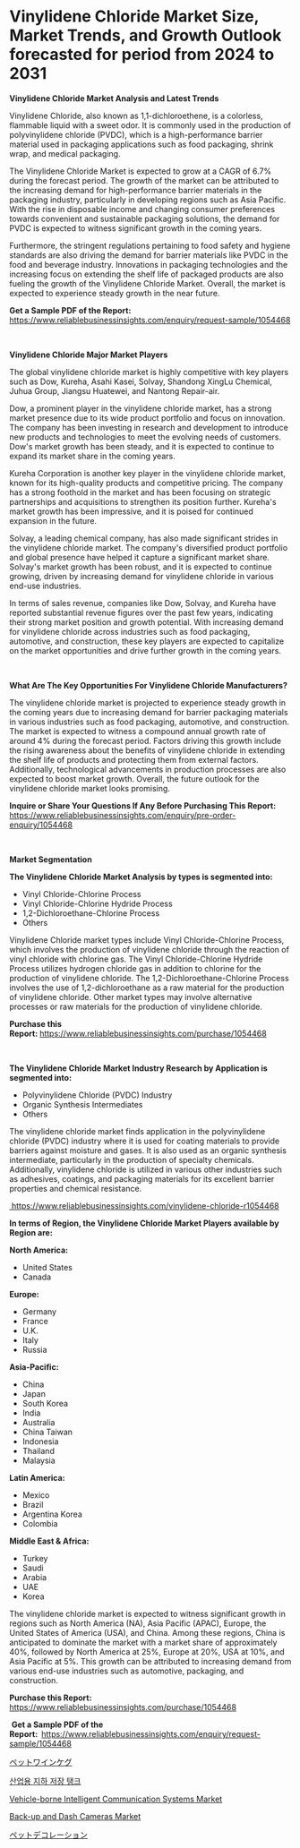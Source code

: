 <p><h1>Vinylidene Chloride Market Size, Market Trends, and Growth Outlook forecasted for period from 2024 to 2031</h1></p><p><strong>Vinylidene Chloride Market Analysis and Latest Trends</strong></p>
<p><p>Vinylidene Chloride, also known as 1,1-dichloroethene, is a colorless, flammable liquid with a sweet odor. It is commonly used in the production of polyvinylidene chloride (PVDC), which is a high-performance barrier material used in packaging applications such as food packaging, shrink wrap, and medical packaging.</p><p>The Vinylidene Chloride Market is expected to grow at a CAGR of 6.7% during the forecast period. The growth of the market can be attributed to the increasing demand for high-performance barrier materials in the packaging industry, particularly in developing regions such as Asia Pacific. With the rise in disposable income and changing consumer preferences towards convenient and sustainable packaging solutions, the demand for PVDC is expected to witness significant growth in the coming years.</p><p>Furthermore, the stringent regulations pertaining to food safety and hygiene standards are also driving the demand for barrier materials like PVDC in the food and beverage industry. Innovations in packaging technologies and the increasing focus on extending the shelf life of packaged products are also fueling the growth of the Vinylidene Chloride Market. Overall, the market is expected to experience steady growth in the near future.</p></p>
<p><strong>Get a Sample PDF of the Report:&nbsp;</strong> <a href="https://www.reliablebusinessinsights.com/enquiry/request-sample/1054468">https://www.reliablebusinessinsights.com/enquiry/request-sample/1054468</a></p>
<p>&nbsp;</p>
<p><strong>Vinylidene Chloride Major Market Players</strong></p>
<p><p>The global vinylidene chloride market is highly competitive with key players such as Dow, Kureha, Asahi Kasei, Solvay, Shandong XingLu Chemical, Juhua Group, Jiangsu Huatewei, and Nantong Repair-air. </p><p>Dow, a prominent player in the vinylidene chloride market, has a strong market presence due to its wide product portfolio and focus on innovation. The company has been investing in research and development to introduce new products and technologies to meet the evolving needs of customers. Dow's market growth has been steady, and it is expected to continue to expand its market share in the coming years.</p><p>Kureha Corporation is another key player in the vinylidene chloride market, known for its high-quality products and competitive pricing. The company has a strong foothold in the market and has been focusing on strategic partnerships and acquisitions to strengthen its position further. Kureha's market growth has been impressive, and it is poised for continued expansion in the future.</p><p>Solvay, a leading chemical company, has also made significant strides in the vinylidene chloride market. The company's diversified product portfolio and global presence have helped it capture a significant market share. Solvay's market growth has been robust, and it is expected to continue growing, driven by increasing demand for vinylidene chloride in various end-use industries.</p><p>In terms of sales revenue, companies like Dow, Solvay, and Kureha have reported substantial revenue figures over the past few years, indicating their strong market position and growth potential. With increasing demand for vinylidene chloride across industries such as food packaging, automotive, and construction, these key players are expected to capitalize on the market opportunities and drive further growth in the coming years.</p></p>
<p>&nbsp;</p>
<p><strong>What Are The Key Opportunities For Vinylidene Chloride Manufacturers?</strong></p>
<p><p>The vinylidene chloride market is projected to experience steady growth in the coming years due to increasing demand for barrier packaging materials in various industries such as food packaging, automotive, and construction. The market is expected to witness a compound annual growth rate of around 4% during the forecast period. Factors driving this growth include the rising awareness about the benefits of vinylidene chloride in extending the shelf life of products and protecting them from external factors. Additionally, technological advancements in production processes are also expected to boost market growth. Overall, the future outlook for the vinylidene chloride market looks promising.</p></p>
<p><strong>Inquire or Share Your Questions If Any Before Purchasing This Report:</strong> <a href="https://www.reliablebusinessinsights.com/enquiry/pre-order-enquiry/1054468">https://www.reliablebusinessinsights.com/enquiry/pre-order-enquiry/1054468</a></p>
<p>&nbsp;</p>
<p><strong>Market Segmentation</strong></p>
<p><strong>The Vinylidene Chloride Market Analysis by types is segmented into:</strong></p>
<p><ul><li>Vinyl Chloride-Chlorine Process</li><li>Vinyl Chloride-Chlorine Hydride Process</li><li>1,2-Dichloroethane-Chlorine Process</li><li>Others</li></ul></p>
<p><p>Vinylidene Chloride market types include Vinyl Chloride-Chlorine Process, which involves the production of vinylidene chloride through the reaction of vinyl chloride with chlorine gas. The Vinyl Chloride-Chlorine Hydride Process utilizes hydrogen chloride gas in addition to chlorine for the production of vinylidene chloride. The 1,2-Dichloroethane-Chlorine Process involves the use of 1,2-dichloroethane as a raw material for the production of vinylidene chloride. Other market types may involve alternative processes or raw materials for the production of vinylidene chloride.</p></p>
<p><strong>Purchase this Report:&nbsp;</strong><a href="https://www.reliablebusinessinsights.com/purchase/1054468">https://www.reliablebusinessinsights.com/purchase/1054468</a></p>
<p>&nbsp;</p>
<p><strong>The Vinylidene Chloride Market Industry Research by Application is segmented into:</strong></p>
<p><ul><li>Polyvinylidene Chloride (PVDC) Industry</li><li>Organic Synthesis Intermediates</li><li>Others</li></ul></p>
<p><p>The vinylidene chloride market finds application in the polyvinylidene chloride (PVDC) industry where it is used for coating materials to provide barriers against moisture and gases. It is also used as an organic synthesis intermediate, particularly in the production of specialty chemicals. Additionally, vinylidene chloride is utilized in various other industries such as adhesives, coatings, and packaging materials for its excellent barrier properties and chemical resistance.</p></p>
<p><a href="https://www.reliablebusinessinsights.com/vinylidene-chloride-r1054468">&nbsp;https://www.reliablebusinessinsights.com/vinylidene-chloride-r1054468</a></p>
<p><strong>In terms of Region, the Vinylidene Chloride Market Players available by Region are:</strong></p>
<p>
    <p> <strong> North America: </strong>
        <ul>
            <li>United States</li>
            <li>Canada</li>
        </ul>
        </p> 
    <p> <strong> Europe: </strong>
        <ul>
            <li>Germany</li>
            <li>France</li>
            <li>U.K.</li>
            <li>Italy</li>
            <li>Russia</li>
        </ul>
        </p> 
    <p> <strong> Asia-Pacific: </strong>
        <ul>
            <li>China</li>
            <li>Japan</li>
            <li>South Korea</li>
            <li>India</li>
            <li>Australia</li>
            <li>China Taiwan</li>
            <li>Indonesia</li>
            <li>Thailand</li>
            <li>Malaysia</li>
        </ul>
        </p> 
    <p> <strong> Latin America: </strong>
        <ul>
            <li>Mexico</li>
            <li>Brazil</li>
            <li>Argentina Korea</li>
            <li>Colombia</li>
        </ul>
        </p> 
    <p> <strong> Middle East & Africa: </strong>
        <ul>
            <li>Turkey</li>
            <li>Saudi</li>
            <li>Arabia</li>
            <li>UAE</li>
            <li>Korea</li>
        </ul>
    </p>
    </p>
<p><p>The vinylidene chloride market is expected to witness significant growth in regions such as North America (NA), Asia Pacific (APAC), Europe, the United States of America (USA), and China. Among these regions, China is anticipated to dominate the market with a market share of approximately 40%, followed by North America at 25%, Europe at 20%, USA at 10%, and Asia Pacific at 5%. This growth can be attributed to increasing demand from various end-use industries such as automotive, packaging, and construction.</p></p>
<p><strong>Purchase this Report: </strong><a href="https://www.reliablebusinessinsights.com/purchase/1054468">https://www.reliablebusinessinsights.com/purchase/1054468</a></p>
<p>&nbsp;<strong>Get a Sample PDF of the Report:&nbsp;&nbsp;</strong><a href="https://www.reliablebusinessinsights.com/enquiry/request-sample/1054468">https://www.reliablebusinessinsights.com/enquiry/request-sample/1054468</a></p>
<p><strong></strong></p>
<p><p><a href="https://github.com/decker5351/Market-Research-Report-List-1/blob/main/1007635129350.md">ペットワインケグ</a></p><p><a href="https://github.com/vseigx30c9a1j/Market-Research-Report-List-2/blob/main/9252544116817.md">산업용 지하 저장 탱크</a></p><p><a href="https://github.com/thuyvuongpk111/Market-Research-Report-List-1/blob/main/vehicle-borne-intelligent-communication-systems-market.md">Vehicle-borne Intelligent Communication Systems Market</a></p><p><a href="https://github.com/GroverBarry/Market-Research-Report-List-5/blob/main/back-up-and-dash-cameras-market.md">Back-up and Dash Cameras Market</a></p><p><a href="https://github.com/tubbs463/Market-Research-Report-List-1/blob/main/4502641129351.md">ペットデコレーション</a></p></p>
